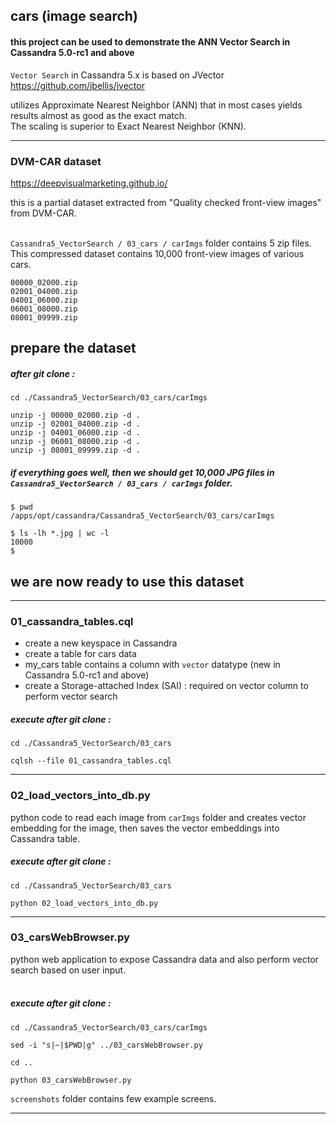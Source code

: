 ## cars (image search)

#### this project can be used to demonstrate the ANN Vector Search in Cassandra 5.0-rc1 and above

`Vector Search` in Cassandra 5.x is based on JVector https://github.com/jbellis/jvector <br>

utilizes Approximate Nearest Neighbor (ANN) that in most cases yields results almost as good as the exact match. <br>
The scaling is superior to Exact Nearest Neighbor (KNN).

---

### DVM-CAR dataset

https://deepvisualmarketing.github.io/

this is a partial dataset extracted from "Quality checked front-view images" from DVM-CAR. <br> <br>

` Cassandra5_VectorSearch / 03_cars / carImgs ` folder contains 5 zip files. This compressed dataset contains 10,000 front-view images of various cars.

```
00000_02000.zip
02001_04000.zip
04001_06000.zip
06001_08000.zip
08001_09999.zip
```

## prepare the dataset

##### after git clone :

```
cd ./Cassandra5_VectorSearch/03_cars/carImgs

unzip -j 00000_02000.zip -d .
unzip -j 02001_04000.zip -d .
unzip -j 04001_06000.zip -d .
unzip -j 06001_08000.zip -d .
unzip -j 08001_09999.zip -d .
```

##### if everything goes well, then we should get 10,000 JPG files in ` Cassandra5_VectorSearch / 03_cars / carImgs ` folder.

```
$ pwd
/apps/opt/cassandra/Cassandra5_VectorSearch/03_cars/carImgs

$ ls -lh *.jpg | wc -l
10000
$
```

## we are now ready to use this dataset

---

### 01_cassandra_tables.cql

- create a new keyspace in Cassandra
- create a table for cars data
- my_cars table contains a column with ` vector ` datatype (new in Cassandra 5.0-rc1 and above)
- create a Storage-attached Index (SAI) : required on vector column to perform vector search

##### execute after git clone :

```
cd ./Cassandra5_VectorSearch/03_cars

cqlsh --file 01_cassandra_tables.cql
```
---

### 02_load_vectors_into_db.py

python code to read each image from ` carImgs ` folder and creates vector embedding for the image, then saves the vector embeddings into Cassandra table.

##### execute after git clone :

```
cd ./Cassandra5_VectorSearch/03_cars

python 02_load_vectors_into_db.py
```

---

### 03_carsWebBrowser.py

python web application to expose Cassandra data and also perform vector search based on user input. <br> <br>

##### execute after git clone :

```
cd ./Cassandra5_VectorSearch/03_cars/carImgs

sed -i "s|~|$PWD|g" ../03_carsWebBrowser.py

cd ..

python 03_carsWebBrowser.py
```

` screenshots ` folder contains few example screens.

---

